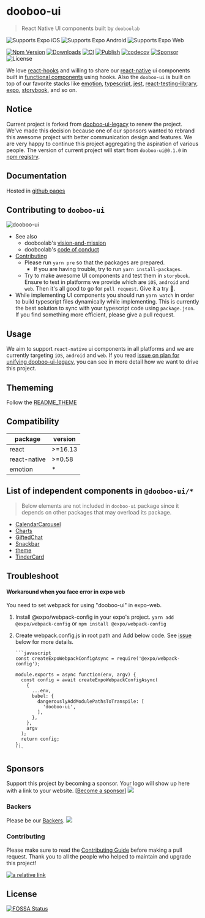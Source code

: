 # dooboo-ui

> React Native UI components built by `dooboolab`

<p>
  <!-- iOS -->
  <img alt="Supports Expo iOS" longdesc="Supports Expo iOS" src="https://img.shields.io/badge/iOS-4630EB.svg?style=flat-square&logo=APPLE&labelColor=999999&logoColor=fff" />
  <!-- Android -->
  <img alt="Supports Expo Android" longdesc="Supports Expo Android" src="https://img.shields.io/badge/Android-4630EB.svg?style=flat-square&logo=ANDROID&labelColor=A4C639&logoColor=fff" />
  <!-- Web -->
  <img alt="Supports Expo Web" longdesc="Supports Expo Web" src="https://img.shields.io/badge/web-4630EB.svg?style=flat-square&logo=GOOGLE-CHROME&labelColor=4285F4&logoColor=fff" />
</p>

[![Npm Version](http://img.shields.io/npm/v/dooboo-ui.svg?style=flat-square)](https://npmjs.org/package/dooboo-ui)
[![Downloads](http://img.shields.io/npm/dm/dooboo-ui.svg?style=flat-square)](https://npmjs.org/package/dooboo-ui)
[![CI](https://github.com/dooboolab/dooboo-ui/actions/workflows/ci.yml/badge.svg)](https://github.com/dooboolab/dooboo-ui/actions/workflows/ci.yml)
[![Publish](https://github.com/dooboolab/dooboo-ui/actions/workflows/publish.yml/badge.svg)](https://github.com/dooboolab/dooboo-ui/actions/workflows/publish.yml)
[![codecov](https://codecov.io/gh/dooboolab/dooboo-ui/branch/master/graph/badge.svg?token=ncTMAOVpOM)](https://codecov.io/gh/dooboolab/dooboo-ui)
[![Sponsor](https://opencollective.com/dooboo-ui/tiers/badge.svg?style=shield)](https://opencollective.com/dooboo-ui/tiers/badge.svg)
![License](http://img.shields.io/npm/l/dooboo-ui.svg?style=flat-square)

We love [react-hooks](https://code.fb.com/open-source/react-hooks) and willing to share our [react-native](https://facebook.github.io/react-native) ui components built in [functional components](https://logrocket.com/blog/pure-functional-components) using hooks. Also the `dooboo-ui` is built on top of our favorite stacks like [emotion](https://emotion.sh/docs/@emotion/native), [typescript](https://typescript.org), [jest](https://jestjs.io), [react-testing-library](https://testing-library.com/docs/react-testing-library/intro), [expo](https://expo.io), [storybook](https://storybook.js.org), and so on.

## Notice

Current project is forked from [dooboo-ui-legacy](https://github.com/dooboolab/dooboo-ui-legacy) to renew the project. We've made this decision because one of our sponsors wanted to rebrand this awesome project with better communication design and features. We are very happy to continue this project aggregating the aspiration of various people. The version of current project will start from `dooboo-ui@0.1.0` in [npm registry](https://www.npmjs.com).

## Documentation

Hosted in [github pages](https://dooboolab.github.io/dooboo-ui)

## Contributing to `dooboo-ui`

![dooboo-ui](https://user-images.githubusercontent.com/27461460/73331047-ea876400-42a5-11ea-9c9c-1c997eb961be.png)

- See also
  - dooboolab's [vision-and-mission](https://github.com/dooboolab/dooboolab.com/blob/master/vision-and-mission.md)
  - dooboolab's [code of conduct](https://github.com/dooboolab/dooboolab.com/blob/master/code-of-conduct.md)
- [Contributing](CONTRIBUTING.md)
  - Please run `yarn pre` so that the packages are prepared.
    - If you are having trouble, try to run `yarn install-packages`.
  - Try to make awesome UI components and test them in `storybook`. Ensure to test in platforms we provide which are `iOS`, `android` and `web`. Then it's all good to go for `pull request`. Give it a try :blossom:.
- While implementing UI components you should run `yarn watch` in order to build typescript files dynamically while implementing. This is currently the best solution to sync with your typescript code using `package.json`. If you find something more efficient, please give a pull request.

## Usage

We aim to support `react-native` ui components in all platforms and we are currently targeting `iOS`, `android` and `web`. If you read [issue on plan for unifying dooboo-ui-legacy](https://github.com/dooboolab/dooboo-ui-legacy/issues/194), you can see in more detail how we want to drive this project.

## Thememing

Follow the [README_THEME](./README_THEME.md)

## Compatibility

| package      | version |
| ------------ | ------- |
| react        | >=16.13 |
| react-native | >=0.58  |
| emotion      | \*      |

## List of independent components in `@dooboo-ui/*`

> Below elements are not included in `dooboo-ui` package since it depends on other packages that may overload its package.

- [CalendarCarousel](https://github.com/dooboolab/dooboo-ui/tree/master/packages/CalendarCarousel)
- [Charts](https://github.com/dooboolab/dooboo-ui/tree/master/packages/Charts)
- [GiftedChat](https://github.com/dooboolab/dooboo-ui/tree/master/packages/GiftedChat)
- [Snackbar](https://github.com/dooboolab/dooboo-ui/tree/master/packages/Snackbar)
- [theme](https://github.com/dooboolab/dooboo-ui/tree/master/packages/theme)
- [TinderCard](https://github.com/dooboolab/dooboo-ui/tree/master/packages/TinderCard)

## Troubleshoot

#### Workaround when you face error in expo web

You need to set webpack for using "dooboo-ui" in expo-web.

1.  Install @expo/webpack-config in your expo's project.
    `yarn add @expo/webpack-config`
    or `npm install @expo/webpack-config`

2.  Create webpack.config.js in root path and Add below code.
    See [issue](https://forums.expo.io/t/error-when-running-expo-start-web/33096/3) below for more details.

        ```javascript
        const createExpoWebpackConfigAsync = require('@expo/webpack-config');

        module.exports = async function(env, argv) {
          const config = await createExpoWebpackConfigAsync(
            {
              ...env,
              babel: {
                dangerouslyAddModulePathsToTranspile: [
                  'dooboo-ui',
                ],
              },
            },
            argv
          );
          return config;
        };
        ```

## Sponsors

Support this project by becoming a sponsor. Your logo will show up here with
a link to your website. \[[Become a sponsor](https://opencollective.com/dooboolab-community#sponsor)\]
<a href="https://opencollective.com/dooboolab-community#sponsors" target="_blank"><img src="https://opencollective.com/dooboolab-community/sponsors.svg?width=890"></a>

### Backers

Please be our [Backers](https://opencollective.com/dooboolab-community#backers).
<a href="https://opencollective.com/dooboolab-community#backers" target="_blank"><img src="https://opencollective.com/dooboolab-community/backers.svg?width=890"></a>

### Contributing

Please make sure to read the [Contributing Guide](CONTRIBUTING.md) before making a pull request.
Thank you to all the people who helped to maintain and upgrade this project!

[![a relative link](https://opencollective.com/dooboolab-community/contributors.svg?width=890&button=true)](https://opencollective.com/dooboolab-community)

## License

[![FOSSA Status](https://app.fossa.com/api/projects/git%2Bgithub.com%2Fdooboolab%2Fdooboo-ui.svg?type=shield)](https://app.fossa.com/projects/git%2Bgithub.com%2Fdooboolab%2Fdooboo-ui?ref=badge_shield)

